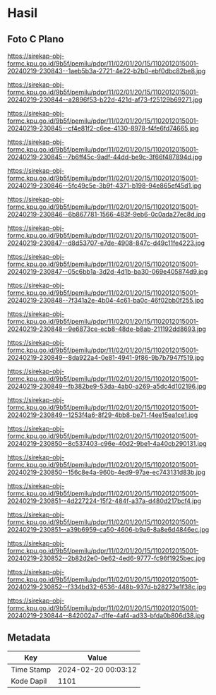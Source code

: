 # Hasil

## Foto C Plano

https://sirekap-obj-formc.kpu.go.id/9b5f/pemilu/pdpr/11/02/01/20/15/1102012015001-20240219-230843--1aeb5b3a-2721-4e22-b2b0-ebf0dbc82be8.jpg

https://sirekap-obj-formc.kpu.go.id/9b5f/pemilu/pdpr/11/02/01/20/15/1102012015001-20240219-230844--a2896f53-b22d-421d-af73-f25129b69271.jpg

https://sirekap-obj-formc.kpu.go.id/9b5f/pemilu/pdpr/11/02/01/20/15/1102012015001-20240219-230845--cf4e81f2-c6ee-4130-8978-f4fe6fd74665.jpg

https://sirekap-obj-formc.kpu.go.id/9b5f/pemilu/pdpr/11/02/01/20/15/1102012015001-20240219-230845--7b6ff45c-9adf-44dd-be9c-3f66f487894d.jpg

https://sirekap-obj-formc.kpu.go.id/9b5f/pemilu/pdpr/11/02/01/20/15/1102012015001-20240219-230846--5fc49c5e-3b9f-4371-b198-94e865ef45d1.jpg

https://sirekap-obj-formc.kpu.go.id/9b5f/pemilu/pdpr/11/02/01/20/15/1102012015001-20240219-230846--6b867781-1566-483f-9eb6-0c0ada27ec8d.jpg

https://sirekap-obj-formc.kpu.go.id/9b5f/pemilu/pdpr/11/02/01/20/15/1102012015001-20240219-230847--d8d53707-e7de-4908-847c-d49c11fe4223.jpg

https://sirekap-obj-formc.kpu.go.id/9b5f/pemilu/pdpr/11/02/01/20/15/1102012015001-20240219-230847--05c6bb1a-3d2d-4d1b-ba30-069e405874d9.jpg

https://sirekap-obj-formc.kpu.go.id/9b5f/pemilu/pdpr/11/02/01/20/15/1102012015001-20240219-230848--7f341a2e-4b04-4c61-ba0c-46f02bb0f255.jpg

https://sirekap-obj-formc.kpu.go.id/9b5f/pemilu/pdpr/11/02/01/20/15/1102012015001-20240219-230848--9e6873ce-ecb8-48de-b8ab-211192dd8693.jpg

https://sirekap-obj-formc.kpu.go.id/9b5f/pemilu/pdpr/11/02/01/20/15/1102012015001-20240219-230849--8da922a4-0e81-4941-9f86-9b7b7947f519.jpg

https://sirekap-obj-formc.kpu.go.id/9b5f/pemilu/pdpr/11/02/01/20/15/1102012015001-20240219-230849--fb382be9-53da-4ab0-a269-a5dc4d102196.jpg

https://sirekap-obj-formc.kpu.go.id/9b5f/pemilu/pdpr/11/02/01/20/15/1102012015001-20240219-230849--1253f4a6-8f29-4bb8-be71-f4ee15ea1ce1.jpg

https://sirekap-obj-formc.kpu.go.id/9b5f/pemilu/pdpr/11/02/01/20/15/1102012015001-20240219-230850--8c537403-c96e-40d2-9be1-4a40cb290131.jpg

https://sirekap-obj-formc.kpu.go.id/9b5f/pemilu/pdpr/11/02/01/20/15/1102012015001-20240219-230850--156c8e4a-960b-4ed9-97ae-ec743131d83b.jpg

https://sirekap-obj-formc.kpu.go.id/9b5f/pemilu/pdpr/11/02/01/20/15/1102012015001-20240219-230851--4d227224-15f2-484f-a37a-d480d217bcf4.jpg

https://sirekap-obj-formc.kpu.go.id/9b5f/pemilu/pdpr/11/02/01/20/15/1102012015001-20240219-230851--a39b6959-ca50-4606-b9a6-8a8e6d4846ec.jpg

https://sirekap-obj-formc.kpu.go.id/9b5f/pemilu/pdpr/11/02/01/20/15/1102012015001-20240219-230852--2b82d2e0-0e62-4ed6-9777-fc96f1925bec.jpg

https://sirekap-obj-formc.kpu.go.id/9b5f/pemilu/pdpr/11/02/01/20/15/1102012015001-20240219-230852--f334bd32-6536-448b-937d-b28273e1f38c.jpg

https://sirekap-obj-formc.kpu.go.id/9b5f/pemilu/pdpr/11/02/01/20/15/1102012015001-20240219-230844--842002a7-d1fe-4af4-ad33-bfda0b806d38.jpg


## Metadata

| Key        | Value               |
| ---------- | ------------------- |
| Time Stamp | 2024-02-20 00:03:12 |
| Kode Dapil | 1101                |



